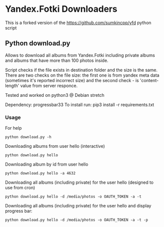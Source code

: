Yandex.Fotki Downloaders
========================

This is a forked version of the https://github.com/sumkincpp/yfd python script


Python download.py
------------------

Allows to download all albums from Yandex.Fotki including private albums and albums that have more than 100 photos inside.

Script checks if the file exists in destination folder and the size is the same.
There are two checks on the file size: the first one is from yandex meta data (sometimes it's reported incorrect size) and the second check - is 'content-length' value from server responce.

Tested and worked on python3 @ Debian stretch

Dependency: progressbar33
To install run: pip3 install -r requirements.txt

### Usage

For help

    python download.py -h

Downloading albums from user hello (interactive)

    python download.py hello

Downloading album by id from user hello

    python download.py hello -a 4632

Downloading all albums (including private) for the user hello (designed to use from cron)

    python download.py hello -d /media/photos -o OAUTH_TOKEN -a -t

Downloading all albums (including private) for the user hello and display progress bar:

    python download.py hello -d /media/photos -o OAUTH_TOKEN -a -t -p




